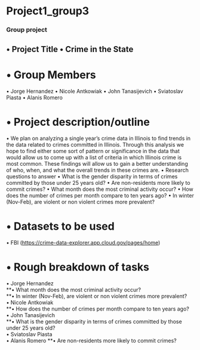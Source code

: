 # Project1_group3
### Group project  
## •	Project Title •	Crime in the State   
# •	Group Members
•	Jorge Hernandez
•	Nicole Antkowiak
•	John Tanasijevich
•	Sviatoslav Piasta
•	Alanis Romero  
# •	Project description/outline
•	We plan on analyzing a single year’s crime data in Illinois to find trends in the data related to crimes committed in Illinois. Through this analysis we hope to find either some sort of pattern or significance in the data that would allow us to come up with a list of criteria in which Illinois crime is most common. These findings will allow us to gain a better understanding of who, when, and what the overall trends in these crimes are. 
•	Research questions to answer 
•	What is the gender disparity in terms of crimes committed by those under 25 years old?
•	Are non-residents more likely to commit crimes?
•	What month does the most criminal activity occur?
•	How does the number of crimes per month compare to ten years ago?
•	In winter (Nov-Feb), are violent or non violent crimes more prevalent?
# •	Datasets to be used
•	FBI 
(https://crime-data-explorer.app.cloud.gov/pages/home)
# •	Rough breakdown of tasks 
•	Jorge Hernandez  
**•	What month does the most criminal activity occur?  
**•	In winter (Nov-Feb), are violent or non violent crimes more prevalent?  
•	Nicole Antkowiak  
**•	How does the number of crimes per month compare to ten years ago?  
•	John Tanasijevich  
**•	What is the gender disparity in terms of crimes committed by those under 25 years old?  
•	Sviatoslav Piasta  
•	Alanis Romero 
**•	Are non-residents more likely to commit crimes?
